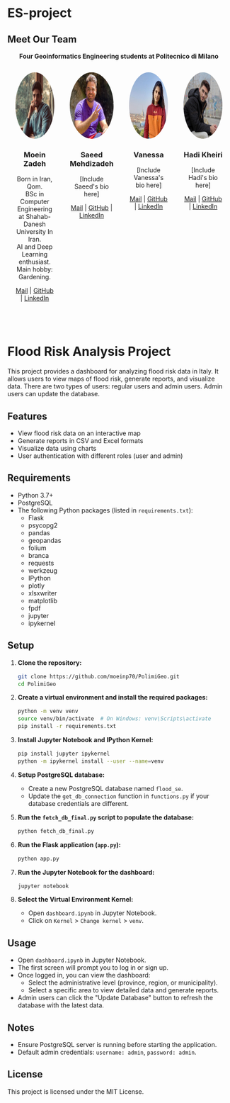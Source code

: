 # ES-project

## Meet Our Team

<p align="center">
    <strong>Four Geoinformatics Engineering students at Politecnico di Milano</strong>
</p>

<div style="display: flex; justify-content: space-around; flex-wrap: wrap; text-align: center;">
    <div style="flex: 0 0 23%; box-sizing: border-box; padding: 1em; margin-bottom: 2em;">
        <img src="images/moein.jpg" alt="Moein Zadeh" style="width: 150px; height: 150px; border-radius: 50%;" />
        <h3>Moein Zadeh</h3>
        <p>
            Born in Iran, Qom.<br>
            BSc in Computer Engineering at Shahab-Danesh University In Iran.<br>
            AI and Deep Learning enthusiast. Main hobby: Gardening.
        </p>
        <p>
            <a href="mailto:seyed.peyghambar@mail.polimi.it"><i class="fas fa-envelope"></i> Mail</a> |
            <a href="https://github.com/moeinp70"><i class="fab fa-github"></i> GitHub</a> |
            <a href="https://www.linkedin.com/in/moein-peyghambarzadeh/"><i class="fab fa-linkedin"></i> LinkedIn</a>
        </p>
    </div>
    <div style="flex: 0 0 23%; box-sizing: border-box; padding: 1em; margin-bottom: 2em;">
        <img src="images/saeid.jpg" alt="Saeed Mehdizadeh" style="width: 150px; height: 150px; border-radius: 50%;" />
        <h3>Saeed Mehdizadeh</h3>
        <p>[Include Saeed's bio here]</p>
        <p>
            <a href="mailto:saeed.mehdizadeh@mail.polimi.it"><i class="fas fa-envelope"></i> Mail</a> |
            <a href="https://github.com/saeedmehdizadeh"><i class="fab fa-github"></i> GitHub</a> |
            <a href="https://www.linkedin.com/in/saeed-mehdizadeh/"><i class="fab fa-linkedin"></i> LinkedIn</a>
        </p>
    </div>
    <div style="flex: 0 0 23%; box-sizing: border-box; padding: 1em; margin-bottom: 2em;">
        <img src="images/vanessa.jpg" alt="Vanessa" style="width: 150px; height: 150px; border-radius: 50%;" />
        <h3>Vanessa</h3>
        <p>[Include Vanessa's bio here]</p>
        <p>
            <a href="mailto:vanessa@mail.polimi.it"><i class="fas fa-envelope"></i> Mail</a> |
            <a href="https://github.com/vanessa"><i class="fab fa-github"></i> GitHub</a> |
            <a href="https://www.linkedin.com/in/vanessa/"><i class="fab fa-linkedin"></i> LinkedIn</a>
        </p>
    </div>
    <div style="flex: 0 0 23%; box-sizing: border-box; padding: 1em; margin-bottom: 2em;">
        <img src="images/hadi.jpg" alt="Hadi Kheiri" style="width: 150px; height: 150px; border-radius: 50%;" />
        <h3>Hadi Kheiri</h3>
        <p>[Include Hadi's bio here]</p>
        <p>
            <a href="mailto:hadi.kheiri@mail.polimi.it"><i class="fas fa-envelope"></i> Mail</a> |
            <a href="https://github.com/hadi.kheiri"><i class="fab fa-github"></i> GitHub</a> |
            <a href="https://www.linkedin.com/in/hadi-kheiri/"><i class="fab fa-linkedin"></i> LinkedIn</a>
        </p>
    </div>
</div>

# Flood Risk Analysis Project

This project provides a dashboard for analyzing flood risk data in Italy. It allows users to view maps of flood risk, generate reports, and visualize data. There are two types of users: regular users and admin users. Admin users can update the database.

## Features

- View flood risk data on an interactive map
- Generate reports in CSV and Excel formats
- Visualize data using charts
- User authentication with different roles (user and admin)

## Requirements

- Python 3.7+
- PostgreSQL
- The following Python packages (listed in `requirements.txt`):
  - Flask
  - psycopg2
  - pandas
  - geopandas
  - folium
  - branca
  - requests
  - werkzeug
  - IPython
  - plotly
  - xlsxwriter
  - matplotlib
  - fpdf
  - jupyter
  - ipykernel

## Setup

1. **Clone the repository:**

    ```bash
    git clone https://github.com/moeinp70/PolimiGeo.git
    cd PolimiGeo
    ```

2. **Create a virtual environment and install the required packages:**

    ```bash
    python -m venv venv
    source venv/bin/activate  # On Windows: venv\Scripts\activate
    pip install -r requirements.txt
    ```

3. **Install Jupyter Notebook and IPython Kernel:**

    ```bash
    pip install jupyter ipykernel
    python -m ipykernel install --user --name=venv
    ```

4. **Setup PostgreSQL database:**

    - Create a new PostgreSQL database named `flood_se`.
    - Update the `get_db_connection` function in `functions.py` if your database credentials are different.

5. **Run the `fetch_db_final.py` script to populate the database:**

    ```bash
    python fetch_db_final.py
    ```

6. **Run the Flask application (`app.py`):**

    ```bash
    python app.py
    ```

7. **Run the Jupyter Notebook for the dashboard:**

    ```bash
    jupyter notebook
    ```

8. **Select the Virtual Environment Kernel:**

    - Open `dashboard.ipynb` in Jupyter Notebook.
    - Click on `Kernel` > `Change kernel` > `venv`.

## Usage

- Open `dashboard.ipynb` in Jupyter Notebook.
- The first screen will prompt you to log in or sign up.
- Once logged in, you can view the dashboard:
  - Select the administrative level (province, region, or municipality).
  - Select a specific area to view detailed data and generate reports.
- Admin users can click the "Update Database" button to refresh the database with the latest data.

## Notes

- Ensure PostgreSQL server is running before starting the application.
- Default admin credentials: `username: admin`, `password: admin`.

## License

This project is licensed under the MIT License.
